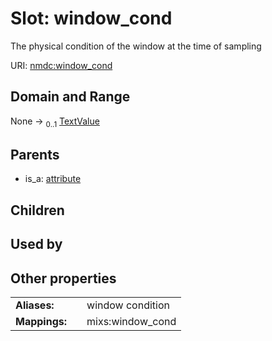 
# Slot: window_cond


The physical condition of the window at the time of sampling

URI: [nmdc:window_cond](https://microbiomedata/meta/window_cond)


## Domain and Range

None &#8594;  <sub>0..1</sub> [TextValue](TextValue.md)

## Parents

 *  is_a: [attribute](attribute.md)

## Children


## Used by


## Other properties

|  |  |  |
| --- | --- | --- |
| **Aliases:** | | window condition |
| **Mappings:** | | mixs:window_cond |

